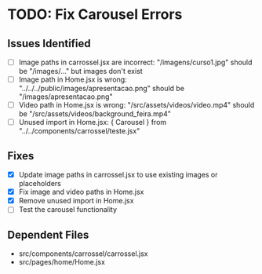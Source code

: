 # TODO: Fix Carousel Errors

## Issues Identified
- [ ] Image paths in carrossel.jsx are incorrect: "/imagens/curso1.jpg" should be "/images/..." but images don't exist
- [ ] Image path in Home.jsx is wrong: "../../../public/images/apresentacao.png" should be "/images/apresentacao.png"
- [ ] Video path in Home.jsx is wrong: "/src/assets/videos/video.mp4" should be "/src/assets/videos/background_feira.mp4"
- [ ] Unused import in Home.jsx: { Carousel } from "../../components/carrossel/teste.jsx"

## Fixes
- [x] Update image paths in carrossel.jsx to use existing images or placeholders
- [x] Fix image and video paths in Home.jsx
- [x] Remove unused import in Home.jsx
- [ ] Test the carousel functionality

## Dependent Files
- src/components/carrossel/carrossel.jsx
- src/pages/home/Home.jsx
